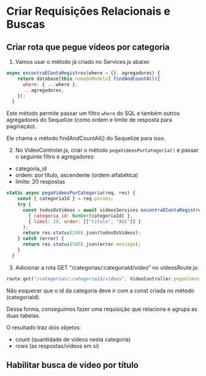 # Criar Requisições Relacionais e Buscas

## Criar rota que pegue vídeos por categoria

1. Vamos usar o método já criado no Services.js abaixo

```javascript
async encontraEContaRegistros(where = {}, agregadores) {
    return database[this.nomeDoModelo].findAndCountAll({
      where: { ...where },
      ...agregadores,
    });
  }
```

Este método permite passar um filtro `where` do SQL e também outros agregadores do Sequelize (como ordem e limite de resposta para paginação). 

Ele chama o método findAndCountAll() do Sequelize para isso.

2. No VideoControler.js, criar o método `pegaVideosPorCategoria()` e passar o seguinte filtro e agregadores:

- categoria_id
- ordem: por título, ascendente (ordem alfabética)
- limite: 20 respostas

```javascript
static async pegaVideosPorCategoria(req, res) {
    const { categoriaId } = req.params;
    try {
      const todosOsVideos = await videosServices.encontraEContaRegistros(
        { categoria_id: Number(categoriaId) },
        { limit: 20, order: [["titulo", "ASC"]] }
      );
      return res.status(200).json(todosOsVideos);
    } catch (error) {
      return res.status(500).json(error.message);
    }
  }
```

3. Adicionar a rota GET "/categorias/:categoriaId/video" no videosRoute.js:

```javascript
route.get("/categorias/:categoriaId/videos", VideoController.pegaVideosPorCategoria);
```

Não esquecer que o id da categoria deve ir com a const criada no método (categoriaId).

Dessa forma, conseguimos fazer uma requisição que relaciona e agrupa as duas tabelas.

O resultado traz dois objetos:
- count (quantidade de vídeos nesta categoria)
- rows (as respostas/vídeos em si)

## Habilitar busca de vídeo por título

